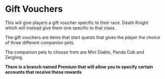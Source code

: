 # Gift Vouchers
This will give players a gift voucher specific to their race. Death Knight which will instead give them one specific to that class.

The gift vouchers are items that start quests that gives the player the choice of three different companion pets.

The companion pets to choose from are Mini Diablo, Panda Cub and Zergling.

**There is a branch named Premium that will allow you to specify certain accounts that receive these rewards**
